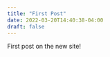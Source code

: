 ```yaml
---
title: "First Post"
date: 2022-03-20T14:40:38-04:00
draft: false
---
```


First post on the new site!
